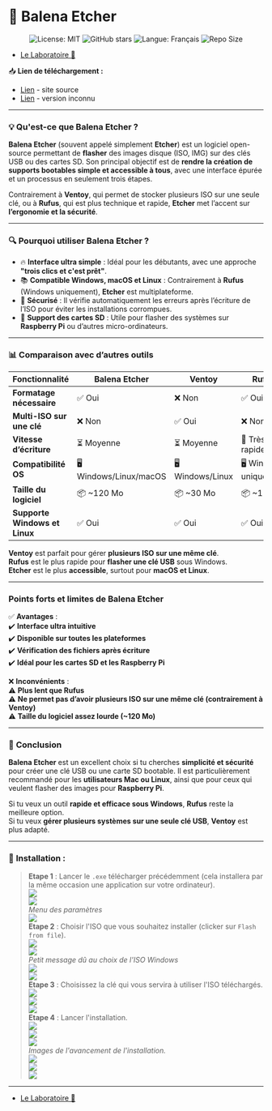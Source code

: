 # 🔑 Balena Etcher
<p align="center">
  <img src="https://img.shields.io/badge/License-MIT-blue.svg" alt="License: MIT" />
  <img src="https://img.shields.io/github/stars/HMathi/Docs?style=social" alt="GitHub stars" />
  <img src="https://img.shields.io/badge/langue-français-blue.svg" alt="Langue: Français" />
  <img src="https://img.shields.io/github/repo-size/HMathi/Docs" alt="Repo Size" />
</p>

- [Le Laboratoire 🔬](/Docs.md)

📥 **Lien de téléchargement :**
- [Lien](https://etcher.balena.io/) - site source
- [Lien](https://lecrabeinfo.net/telecharger/balenaetcher/) - version inconnu

---

### 💡 **Qu'est-ce que Balena Etcher ?**  

**Balena Etcher** (souvent appelé simplement **Etcher**) est un logiciel open-source permettant de **flasher** des images disque (ISO, IMG) sur des clés USB ou des cartes SD. Son principal objectif est de **rendre la création de supports bootables simple et accessible à tous**, avec une interface épurée et un processus en seulement trois étapes.  

Contrairement à **Ventoy**, qui permet de stocker plusieurs ISO sur une seule clé, ou à **Rufus**, qui est plus technique et rapide, **Etcher** met l’accent sur **l’ergonomie et la sécurité**.  

---

### 🔍 **Pourquoi utiliser Balena Etcher ?**  

- 🔥 **Interface ultra simple** : Idéal pour les débutants, avec une approche **"trois clics et c'est prêt"**.  
- 📚 **Compatible Windows, macOS et Linux** : Contrairement à **Rufus** (Windows uniquement), **Etcher** est multiplateforme.  
- 🔐 **Sécurisé** : Il vérifie automatiquement les erreurs après l’écriture de l’ISO pour éviter les installations corrompues.  
- 💾 **Support des cartes SD** : Utile pour flasher des systèmes sur **Raspberry Pi** ou d’autres micro-ordinateurs.  

---

### 📊 **Comparaison avec d’autres outils**  

| Fonctionnalité        | Balena Etcher | Ventoy | Rufus |
|----------------------|--------------|--------|-------|
| **Formatage nécessaire** | ✅ Oui | ❌ Non | ✅ Oui |
| **Multi-ISO sur une clé** | ❌ Non | ✅ Oui | ❌ Non |
| **Vitesse d’écriture** | ⏳ Moyenne | ⏳ Moyenne | 🚀 Très rapide |
| **Compatibilité OS** | 🖥️ Windows/Linux/macOS | 🖥️ Windows/Linux | 🖥️ Windows uniquement |
| **Taille du logiciel** | 📦 ~120 Mo | 📦 ~30 Mo | 📦 ~1 Mo |
| **Supporte Windows et Linux** | ✅ Oui | ✅ Oui | ✅ Oui |

**Ventoy** est parfait pour gérer **plusieurs ISO sur une même clé**.  
**Rufus** est le plus rapide pour **flasher une clé USB** sous Windows.  
**Etcher** est le plus **accessible**, surtout pour **macOS et Linux**.  

---

### **Points forts et limites de Balena Etcher**  

✅ **Avantages** :  
✔️ **Interface ultra intuitive**  
✔️ **Disponible sur toutes les plateformes**  
✔️ **Vérification des fichiers après écriture**  
✔️ **Idéal pour les cartes SD et les Raspberry Pi**  

❌ **Inconvénients** :  
⚠️ **Plus lent que Rufus**  
⚠️ **Ne permet pas d’avoir plusieurs ISO sur une même clé (contrairement à Ventoy)**  
⚠️ **Taille du logiciel assez lourde (~120 Mo)**  

---

### 🎯 **Conclusion**  

**Balena Etcher** est un excellent choix si tu cherches **simplicité et sécurité** pour créer une clé USB ou une carte SD bootable. Il est particulièrement recommandé pour les **utilisateurs Mac ou Linux**, ainsi que pour ceux qui veulent flasher des images pour **Raspberry Pi**.  

Si tu veux un outil **rapide et efficace sous Windows**, **Rufus** reste la meilleure option.  
Si tu veux **gérer plusieurs systèmes sur une seule clé USB**, **Ventoy** est plus adapté.  

---

### 📜 **Installation :**

> **Etape 1** : Lancer le `.exe` télécharger précédemment (cela installera par la même occasion une application sur votre ordinateur).      
![](/CC/Balena%20Etcher/1.png)      
![](/CC/Balena%20Etcher/2.png)      
> *Menu des paramètres*     
![](/CC/Balena%20Etcher/3.png)      
> **Etape 2** : Choisir l'ISO que vous souhaitez installer (clicker sur `Flash from file`).     
![](/CC/Balena%20Etcher/4.png)      
![](/CC/Balena%20Etcher/5.png)      
> *Petit message dû au choix de l'ISO Windows*      
![](/CC/Balena%20Etcher/6.png)      
![](/CC/Balena%20Etcher/7.png)      
> **Etape 3** : Choisissez la clé qui vous servira à utiliser l'ISO téléchargés.        
![](/CC/Balena%20Etcher/8.png)      
![](/CC/Balena%20Etcher/9.png)      
![](/CC/Balena%20Etcher/10.png)     
> **Etape 4** : Lancer l'installation.      
![](/CC/Balena%20Etcher/11.png)     
![](/CC/Balena%20Etcher/12.png)     
![](/CC/Balena%20Etcher/13.png)     
> *Images de l'avancement de l'installation.*       
![](/CC/Balena%20Etcher/14.png)     
![](/CC/Balena%20Etcher/15.png)     
![](/CC/Balena%20Etcher/16.png)     

---
- [Le Laboratoire 🔬](/Docs.md)
